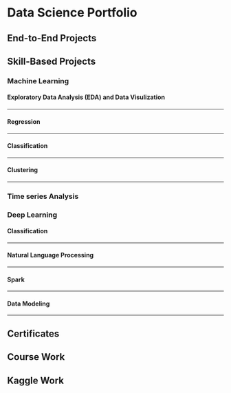 # Data Science Portfolio  #

## End-to-End Projects ##

## Skill-Based Projects ##

### Machine Learning
#### Exploratory Data Analysis (EDA) and Data Visulization

---

#### Regression

---

#### Classification 

---

#### Clustering 

---

### Time series Analysis

### Deep Learning
#### Classification

---

#### Natural Language Processing 
 
---

#### Spark 

---

#### Data Modeling 

---

## Certificates 

## Course Work

## Kaggle Work


